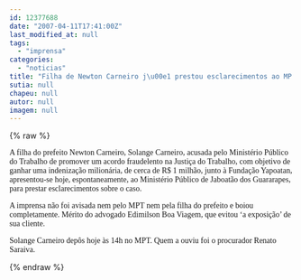 ```yaml
---
id: 12377688
date: "2007-04-11T17:41:00Z"
last_modified_at: null
tags:
  - "imprensa"
categories:
  - "noticias"
title: "Filha de Newton Carneiro j\u00e1 prestou esclarecimentos ao MP. Imprensa comeu mosca"
sutia: null
chapeu: null
autor: null
imagem: null
---
```

{% raw %}
<p><P><FONT face=Verdana>A filha do prefeito Newton Carneiro, Solange Carneiro, acusada pelo Ministério Público do Trabalho de promover um acordo fraudelento na Justiça do Trabalho, com objetivo de ganhar uma indenização milionária, de cerca de R$ 1 milhão, junto à Fundação Yapoatan, apresentou-se hoje, espontaneamente, ao Ministério Público de Jaboatão dos Guararapes, para prestar esclarecimentos sobre o caso.</FONT></P></p>
<p><P><FONT face=Verdana>A imprensa não foi avisada nem pelo MPT nem pela filha do prefeito e boiou completamente. Mérito do advogado Edimilson Boa Viagem, que evitou ‘a exposição’ de sua cliente.</FONT></P></p>
<p><P><FONT face=Verdana>Solange Carneiro depôs hoje às 14h no MPT. Quem a ouviu foi o procurador Renato Saraiva.</FONT></P> </p>
{% endraw %}